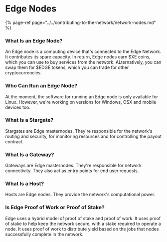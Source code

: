 # Edge Nodes

{% page-ref page="../../contributing-to-the-network/network-nodes.md" %}

### What Is an Edge Node?

An Edge node is a computing device that's connected to the Edge Network. It contributes its spare capacity. In return, Edge nodes earn $XE coins, which you can use to buy services from the network. ALternatively, you can swap them for $EDGE tokens, which you can trade for other cryptocurrencies.

### Who Can Run an Edge Node?

At the moment, the software for running an Edge node is only available for Linux. However, we're working on versions for Windows, OSX and mobile devices too.

### What Is a Stargate?

Stargates are Edge masternodes. They're responsible for the network's routing and security, for monitoring resources and for controlling the payout contract.

### What Is a Gateway?

Gateways are Edge masternodes. They're responsible for network connectivity. They also act as entry points for end user requests.

### What Is a Host?

Hosts are Edge nodes. They provide the network's computational power.

### Is Edge Proof of Work or Proof of Stake?

Edge uses a hybrid model of proof of stake and proof of work. It uses proof of stake to help keep the network secure, with a stake required to operate a node. It uses proof of work to distribute yield based on the jobs that nodes successfully complete in the network.
